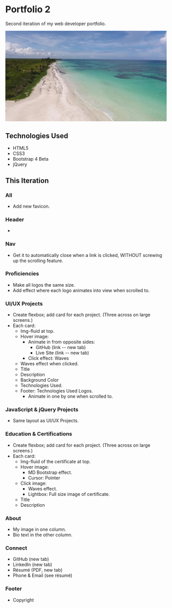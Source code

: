 # Portfolio 2

Second iteration of my web developer portfolio.

![Todd Croak-Falen | Web Developer](https://github.com/toddcf/portfolio2/blob/master/assets/img/tropical.jpg "Todd Croak-Falen | Web Developer")

## Technologies Used

- HTML5
- CSS3
- Bootstrap 4 Beta
- jQuery

## This Iteration

### All

- Add new favicon.

### Header

- 

### Nav

- Get it to automatically close when a link is clicked, WITHOUT screwing up the scrolling feature.

### Proficiencies

- Make all logos the same size.
- Add effect where each logo animates into view when scrolled to.

### UI/UX Projects

- Create flexbox; add card for each project. (Three across on large screens.)
- Each card:
  - Img-fluid at top.
  - Hover image:
    - Animate in from opposite sides:
	  - GitHub (link -- new tab)
	  - Live Site (link -- new tab)
    - Click effect: Waves
  - Waves effect when clicked.
  - Title
  - Description
  - Background Color
  - Technologies Used.
  - Footer: Technologies Used Logos.
    - Animate in one by one when scrolled to.

### JavaScript & jQuery Projects

- Same layout as UI/UX Projects.

### Education & Certifications

- Create flexbox; add card for each project. (Three across on large screens.)
- Each card:
  - Img-fluid of the certificate at top.
  - Hover image:
    - MD Bootstrap effect.
    - Cursor: Pointer
  - Click image:
    - Waves effect.
    - Lightbox: Full size image of certificate.
  - Title
  - Description

### About

- My image in one column.
- Bio text in the other column.

### Connect

- GitHub (new tab)
- LinkedIn (new tab)
- Résumé (PDF, new tab)
- Phone & Email (see résumé)

### Footer

- Copyright